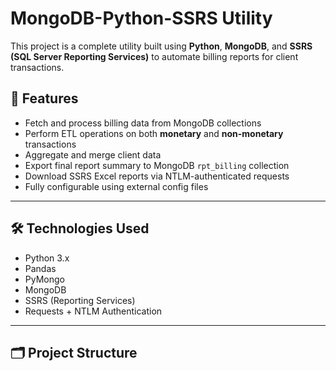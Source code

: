 # MongoDB-Python-SSRS Utility

This project is a complete utility built using **Python**, **MongoDB**, and **SSRS (SQL Server Reporting Services)** to automate billing reports for client transactions.

## 📌 Features

- Fetch and process billing data from MongoDB collections
- Perform ETL operations on both **monetary** and **non-monetary** transactions
- Aggregate and merge client data
- Export final report summary to MongoDB `rpt_billing` collection
- Download SSRS Excel reports via NTLM-authenticated requests
- Fully configurable using external config files

---

## 🛠 Technologies Used

- Python 3.x
- Pandas
- PyMongo
- MongoDB
- SSRS (Reporting Services)
- Requests + NTLM Authentication

---

## 🗂 Project Structure

